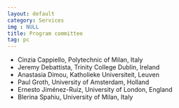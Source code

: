 ```yaml
---
layout: default
category: Services
img : NULL
title: Program committee 
tag: pc
---
```


- Cinzia Cappiello, Polytechnic of Milan, Italy
- Jeremy Debattista, Trinity College Dublin, Ireland
- Anastasia Dimou, Katholieke Universiteit, Leuven
- Paul Groth, University of Amsterdam, Holland
- Ernesto Jiménez\-Ruiz, University of London, England
- Blerina Spahiu, University of Milan, Italy


<!-- 

- Heiko Paulheim
- Elena Simperl
- Maribel Acosta
- Axel Polleres

-->
